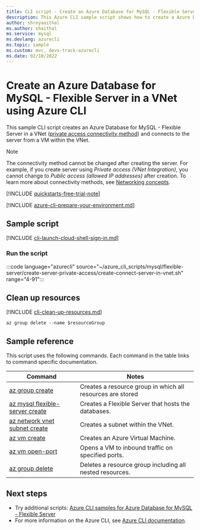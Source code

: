```yaml
---
title: CLI script - Create an Azure Database for MySQL - Flexible Server in a VNet
description: This Azure CLI sample script shows how to create a Azure Database for MySQL - Flexible Server in a VNet (private access connectivity method) and connect to the server from a VM within the VNet.
author: shreyaaithal
ms.author: shaithal
ms.service: mysql
ms.devlang: azurecli
ms.topic: sample
ms.custom: mvc, devx-track-azurecli
ms.date: 02/10/2022 
---
```


# Create an Azure Database for MySQL - Flexible Server in a VNet using Azure CLI

This sample CLI script creates an Azure Database for MySQL - Flexible Server in a VNet ([private access connectivity method](../concepts-networking-vnet.md)) and connects to the server from a VM within the VNet.

> [!NOTE]
> The connectivity method cannot be changed after creating the server. For example, if you create server using *Private access (VNet Integration)*, you cannot change to *Public access (allowed IP addresses)* after creation. To learn more about connectivity methods, see [Networking concepts](../concepts-networking.md).

[!INCLUDE [quickstarts-free-trial-note](../../includes/flexible-server-free-trial-note.md)]

[!INCLUDE [azure-cli-prepare-your-environment.md](../../../../includes/azure-cli-prepare-your-environment.md)]

## Sample script

[!INCLUDE [cli-launch-cloud-shell-sign-in.md](../../../../includes/cli-launch-cloud-shell-sign-in.md)]

### Run the script

:::code language="azurecli" source="~/azure_cli_scripts/mysql/flexible-server/create-server-private-access/create-connect-server-in-vnet.sh" range="4-91":::

## Clean up resources

[!INCLUDE [cli-clean-up-resources.md](../../../../includes/cli-clean-up-resources.md)]

```azurecli
az group delete --name $resourceGroup
```

## Sample reference

This script uses the following commands. Each command in the table links to command specific documentation.

| **Command** | **Notes** |
|---|---|
|[az group create](/cli/azure/group#az_group_create)|Creates a resource group in which all resources are stored|
|[az mysql flexible-server create](/cli/azure/mysql/flexible-server#az_mysql_flexible_server_create)|Creates a Flexible Server that hosts the databases.|
|[az network vnet subnet create](/cli/azure/network/vnet/subnet#az_network_vnet_subnet_create)|Creates a subnet within the VNet.|
|[az vm create](/cli/azure/vm#az_vm_create)|Creates an Azure Virtual Machine.|
|[az vm open-port](/cli/azure/vm#az_vm_open_port)|Opens a VM to inbound traffic on specified ports.|
|[az group delete](/cli/azure/group#az_group_delete) | Deletes a resource group including all nested resources.|

## Next steps

- Try additional scripts: [Azure CLI samples for Azure Database for MySQL - Flexible Server](../sample-scripts-azure-cli.md)
- For more information on the Azure CLI, see [Azure CLI documentation](/cli/azure).
